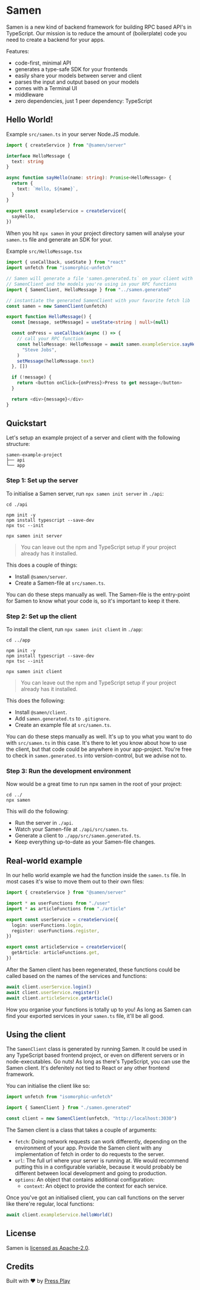 # Samen

Samen is a new kind of backend framework for building RPC based API's in TypeScript. Our mission is to reduce the amount of (boilerplate) code you need to create a backend for your apps.

Features:

- code-first, minimal API
- generates a type-safe SDK for your frontends
- easily share your models between server and client
- parses the input and output based on your models
- comes with a Terminal UI
- middleware
- zero dependencies, just 1 peer dependency: TypeScript

## Hello World!

Example `src/samen.ts` in your server Node.JS module.

```ts
import { createService } from "@samen/server"

interface HelloMessage {
  text: string
}

async function sayHello(name: string): Promise<HelloMessage> {
  return {
    text: `Hello, ${name}`,
  }
}

export const exampleService = createService({
  sayHello,
})
```

When you hit `npx samen` in your project directory samen will analyse your `samen.ts` file and generate an SDK for your.

Example `src/HelloMessage.tsx`

```ts
import { useCallback, useState } from "react"
import unfetch from "isomorphic-unfetch"

// Samen will generate a file 'samen.generated.ts` on your client with a
// SamenClient and the models you're using in your RPC functions
import { SamenClient, HelloMessage } from "../samen.generated"

// instantiate the generated SamenClient with your favorite fetch lib
const samen = new SamenClient(unfetch)

export function HelloMessage() {
  const [message, setMessage] = useState<string | null>(null)

  const onPress = useCallback(async () => {
    // call your RPC function
    const helloMessage: HelloMessage = await samen.exampleService.sayHello(
      "Steve Jobs",
    )
    setMessage(helloMessage.text)
  }, [])

  if (!message) {
    return <button onClick={onPress}>Press to get message</button>
  }

  return <div>{message}</div>
}
```

## Quickstart

Let's setup an example project of a server and client with the following structure:

```
samen-example-project
├── api
└── app
```

### Step 1: Set up the server

To initialise a Samen server, run `npx samen init server` in `./api`:

```
cd ./api

npm init -y
npm install typescript --save-dev
npx tsc --init

npx samen init server
```

> You can leave out the npm and TypeScript setup if your project already has it installed.

This does a couple of things:

- Install `@samen/server`.
- Create a Samen-file at `src/samen.ts`.

You can do these steps manually as well. The Samen-file is the entry-point for Samen to know what your code is, so it's important to keep it there.

### Step 2: Set up the client

To install the client, run `npx samen init client` in `./app`:

```
cd ../app

npm init -y
npm install typescript --save-dev
npx tsc --init

npx samen init client
```

> You can leave out the npm and TypeScript setup if your project already has it installed.

This does the following:

- Install `@samen/client`.
- Add `samen.generated.ts` to `.gitignore`.
- Create an example file at `src/samen.ts`.

You can do these steps manually as well. It's up to you what you want to do with `src/samen.ts` in this case. It's there to let you know about how to use the client, but that code could be anywhere in your app-project. You're free to check in `samen.generated.ts` into version-control, but we advise not to.

### Step 3: Run the development environment

Now would be a great time to run npx samen in the root of your project:

```
cd ../
npx samen
```

This will do the following:

- Run the server in `./api`.
- Watch your Samen-file at `./api/src/samen.ts`.
- Generate a client to `./app/src/samen.generated.ts`.
- Keep everything up-to-date as your Samen-file changes.

## Real-world example

In our hello world example we had the function inside the `samen.ts` file. In most cases it's wise to move them out to their own files:

```ts
import { createService } from "@samen/server"

import * as userFunctions from "./user"
import * as articleFunctions from "./article"

export const userService = createService({
  login: userFunctions.login,
  register: userFunctions.register,
})

export const articleService = createService({
  getArticle: articleFunctions.get,
})
```

After the Samen client has been regenerated, these functions could be called based on the names of the services and functions:

```ts
await client.userService.login()
await client.userService.register()
await client.articleService.getArticle()
```

How you organise your functions is totally up to you! As long as Samen can find your exported services in your `samen.ts` file, it'll be all good.

## Using the client

The `SamenClient` class is generated by running Samen. It could be used in any TypeScript based frontend project, or even on different servers or in node-executables. Go nuts! As long as there's TypeScript, you can use the Samen client. It's defenitely not tied to React or any other frontend framework.

You can initialise the client like so:

```ts
import unfetch from "isomorphic-unfetch"

import { SamenClient } from "./samen.generated"

const client = new SamenClient(unfetch, "http://localhost:3030")
```

The Samen client is a class that takes a couple of arguments:

- `fetch`: Doing network requests can work differently, depending on the environment of your app. Provide the Samen client with any implementation of fetch in order to do requests to the server.
- `url`: The full url where your server is running at. We would recommend putting this in a configurable variable, because it would probably be different between local development and going to production.
- `options`: An object that contains additional configuration:
  - `context`: An object to provide the context for each service.

Once you've got an initialised client, you can call functions on the server like there're regular, local functions:

```ts
await client.exampleService.helloWorld()
```

## License

Samen is [licensed as Apache-2.0](https://www.apache.org/licenses/LICENSE-2.0).

## Credits

Built with ♥️ by [Press Play](https://pressplay.dev)
